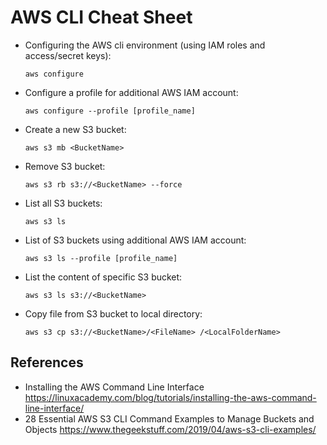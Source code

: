 # AWS CLI Cheat Sheet

+ Configuring the AWS cli environment (using IAM roles and access/secret keys):

  `aws configure`
  
+ Configure a profile for additional AWS IAM account:

  `aws configure --profile [profile_name]`
  
+ Create a new S3 bucket:

  `aws s3 mb <BucketName>`

+ Remove S3 bucket:

  `aws s3 rb s3://<BucketName> --force`
  
+ List all S3 buckets:

  `aws s3 ls`
  
+ List of S3 buckets using additional AWS IAM account:

  `aws s3 ls --profile [profile_name]`
  
+ List the content of specific S3 bucket:

  `aws s3 ls s3://<BucketName>`
  
+ Copy file from S3 bucket to local directory:

  `aws s3 cp s3://<BucketName>/<FileName> /<LocalFolderName>`



## References

+ Installing the AWS Command Line Interface
https://linuxacademy.com/blog/tutorials/installing-the-aws-command-line-interface/
+ 28 Essential AWS S3 CLI Command Examples to Manage Buckets and Objects
https://www.thegeekstuff.com/2019/04/aws-s3-cli-examples/
